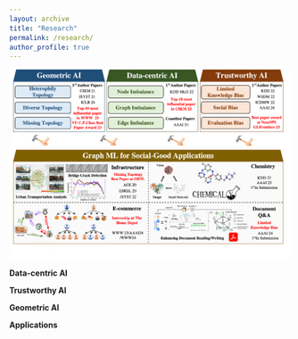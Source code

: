 ```yaml
---
layout: archive
title: "Research"
permalink: /research/
author_profile: true
---
```


![123](../images/Research.png)


**Data-centric AI**

**Trustworthy AI**

**Geometric AI**

**Applications**
